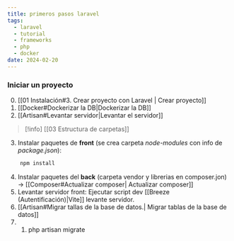 ```yaml
---
title: primeros pasos laravel
tags:
  - laravel
  - tutorial
  - frameworks
  - php
  - docker
date: 2024-02-20
---
```

### Iniciar un proyecto 
0. [[01 Instalación#3. Crear proyecto con Laravel | Crear proyecto]]
1. [[Docker#Dockerizar la DB|Dockerizar la DB]]
2. [[Artisan#Levantar servidor|Levantar el servidor]]
>[!info] 
> [[03 Estructura de carpetas]]

3. Instalar paquetes de **front** (se crea carpeta *node-modules* con info de *package.json*):  
```bash
	npm install
```
4. Instalar paquetes del **back** (carpeta vendor y librerias en composer.jon) -> [[Composer#Actualizar composer| Actualizar composer]]
5. Levantar servidor front: Ejecutar script dev [[Breeze (Autentificación)|Vite]] levante servidor. 
6. [[Artisan#Migrar tallas de la base de datos.| Migrar tablas  de la base de datos]]
7. 
	1. php artisan migrate
	
